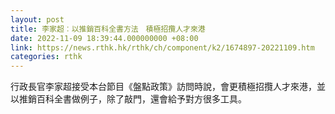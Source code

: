 ```yaml
---
layout: post
title: 李家超︰以推銷百科全書方法　積極招攬人才來港
date: 2022-11-09 18:39:44.000000000 +08:00
link: https://news.rthk.hk/rthk/ch/component/k2/1674897-20221109.htm
categories: rthk
---
```


行政長官李家超接受本台節目《盤點政策》訪問時說，會更積極招攬人才來港，並以推銷百科全書做例子，除了敲門，還會給予對方很多工具。
